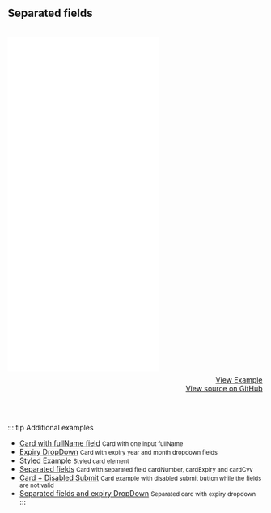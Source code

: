 ## Separated fields
<br>
<iframe style="margin-bottom: 8px;height:660px;" border="0" frameborder="0" height="660" scrolling="no" src="/framepay-docs/examples/example-disabled-submit-separated.html"></iframe>
<a target="_blank" href="/framepay-docs/examples/example-disabled-submit-separated.html" style="display: block; text-align: right;">View Example</a>
<a href="https://github.com/Rebilly/framepay-docs/blob/master/docs/.vuepress/public/examples/example-disabled-submit-separated.html" style="margin-bottom: 60px; display: block; text-align: right;">View source on GitHub</a>

::: tip Additional examples
- [Card with fullName field](./fullname-field.md) <small>Card with one input fullName</small>
- [Expiry DropDown](./expiry-dropdown.md) <small>Card with expiry year and month dropdown fields</small>
- [Styled Example](./styled.md) <small>Styled card element</small>
- [Separated fields](./separated-card-fields.md) <small>Card with separated field cardNumber, cardExpiry and cardCvv</small>
- [Card + Disabled Submit](./disabled-submit.md) <small>Card example with disabled submit button while the fields are not valid</small>
- [Separated fields and expiry DropDown](./separated-fields-expiry-dropdown.md) <small>Separated card with expiry dropdown</small>
:::
